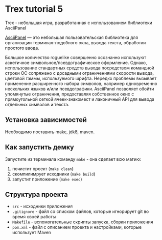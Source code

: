 # Trex tutorial 5

Trex - небольшая игра, разработанная с использованием библиотеки AsciiPanel

[AsciiPanel](https://github.com/trystan/AsciiPanel) — это небольшая пользовательская библиотека для организации терминал-подобного окна, вывода текста, обработки простого ввода.

Большое количество roguelike совершенно осознанно используют аскетичное символьное/псевдографическое оформление. Однако, использование стандартных средств вывода посредством командной строки ОС сопряжено с досадными ограничениями скорости вывода, цветовой гаммы, используемого шрифта. Нередко проблемы вызывает применение расширенного набора символов, например одновременно нескольких языков и/или псевдографики. AsciiPanel позволяет обойти упомянутые ограничения, предоставляя собственное окно с прямоугольной сеткой ячеек-знакомест и лаконичный API для вывода отдельных символов и текста.

## Установка зависимостей

Необходимо поставить make, jdk8, maven.

## Как запустить демку

Запустите из терминала команду `make` - она сделает всю магию:
1. почистит проект (`make clean`)
3. скомпилимрует исходники (`make build`)
4. запустит приложение (`make exec`)

## Структура проекта

- `src` - исходники приложения
- `.gitignore` - файл со списком файлов, которые игнорирует git во время своей работы
- `Makefile` - вспомогательные скрипты запуска, сборки приложения
- `pom.xml` - файл с описанием проекта и настройками, которые использует Maven

